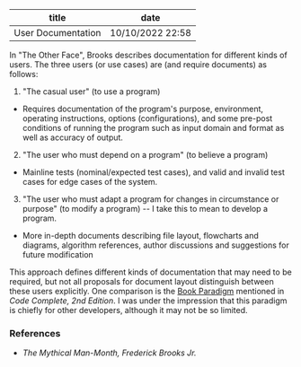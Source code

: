 | title | date |
|---|---|
| User Documentation | 10/10/2022 22:58 |

In "The Other Face", Brooks describes documentation for different kinds of 
users. The three users (or use cases) are (and require documents) as follows:

1. "The casual user" (to use a program)

  - Requires documentation of the program's purpose, environment, operating 
  instructions, options (configurations), and some pre-post conditions of 
  running the program such as input domain and format as well as accuracy of 
  output. 

2. "The user who must depend on a program" (to believe a program)

  - Mainline tests (nominal/expected test cases), and valid and invalid test cases
  for edge cases of the system. 

3. "The user who must adapt a program for changes in circumstance or purpose" 
(to modify a program) -- I take this to mean to develop a program.

  - More in-depth documents describing file layout, flowcharts and diagrams, 
  algorithm references, author discussions and suggestions for future modification

This approach defines different kinds of documentation that may need to be required,
but not all proposals for document layout distinguish between these users explicitly.
One comparison is the [Book Paradigm](1663510511.md) mentioned in 
_Code Complete, 2nd Edition_. I was under the impression that this paradigm is chiefly
for other developers, although it may not be so limited.

### References
- _The Mythical Man-Month, Frederick Brooks Jr._
